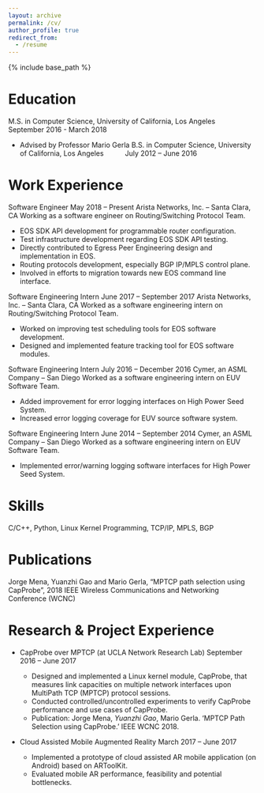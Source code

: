 ```yaml
---
layout: archive
permalink: /cv/
author_profile: true
redirect_from:
  - /resume
---
```


{% include base_path %}

Education
======
M.S. in Computer Science, University of California, Los Angeles &nbsp; &nbsp; &nbsp; &nbsp; &nbsp; September 2016 - March 2018
* Advised by Professor Mario Gerla
B.S. in Computer Science, University of California, Los Angeles &nbsp; &nbsp; &nbsp; &nbsp; &nbsp; July 2012 – June 2016

Work Experience
======
Software Engineer                                                         May 2018 – Present
Arista Networks, Inc.  – Santa Clara, CA
Working as a software engineer on Routing/Switching Protocol Team.
* EOS SDK API development for programmable router configuration.
* Test infrastructure development regarding EOS SDK API testing.
* Directly contributed to Egress Peer Engineering design and implementation in EOS.
* Routing protocols development, especially BGP IP/MPLS control plane.
* Involved in efforts to migration towards new EOS command line interface.

Software Engineering Intern                                               June 2017 – September 2017 
Arista Networks, Inc.  – Santa Clara, CA
Worked as a software engineering intern on Routing/Switching Protocol Team.
* Worked on improving test scheduling tools for EOS software development.
* Designed and implemented feature tracking tool for EOS software modules.

Software Engineering Intern                                               July 2016 – December 2016
Cymer, an ASML Company – San Diego
Worked as a software engineering intern on EUV Software Team.
* Added improvement for error logging interfaces on High Power Seed System.
* Increased error logging coverage for EUV source software system.

Software Engineering Intern                                               June 2014 – September 2014
Cymer, an ASML Company – San Diego
Worked as a software engineering intern on EUV Software Team.
* Implemented error/warning logging software interfaces for High Power Seed System.

Skills
======
C/C++, Python, Linux Kernel Programming, TCP/IP, MPLS, BGP

Publications
======
Jorge Mena, Yuanzhi Gao and Mario Gerla, “MPTCP path selection using CapProbe”, 2018 IEEE Wireless Communications and Networking Conference (WCNC)

Research & Project Experience
======
* CapProbe over MPTCP  (at UCLA Network Research Lab)                                        September 2016 – June 2017
  * Designed and implemented a Linux kernel module, CapProbe, that measures link capacities on multiple network interfaces upon MultiPath TCP (MPTCP) protocol sessions.
  * Conducted controlled/uncontrolled experiments to verify CapProbe performance and use cases of CapProbe.
  * Publication: Jorge Mena, *Yuanzhi Gao*, Mario Gerla. ‘MPTCP Path Selection using CapProbe.’ IEEE WCNC 2018.

* Cloud Assisted Mobile Augmented Reality                                                     March 2017 – June 2017
  * Implemented a prototype of cloud assisted AR mobile application (on Android) based on ARToolKit.
  * Evaluated mobile AR performance, feasibility and potential bottlenecks.
